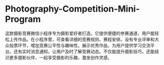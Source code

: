 # Photography-Competition-Mini-Program
这款摄影竞赛微信小程序专为摄影爱好者打造。它提供便捷的参赛通道，用户能轻松上传作品。在小程序里，可查看详细的竞赛规则、赛程安排。设有专业评审和大众投票环节，增加竞赛公平性与趣味性。展示优秀作品，为用户提供学习交流平台。还有实时消息通知，让用户及时了解竞赛动态。不仅能提升摄影技巧，还能结识更多摄影伙伴，一起享受摄影的乐趣，激发创作灵感。 
